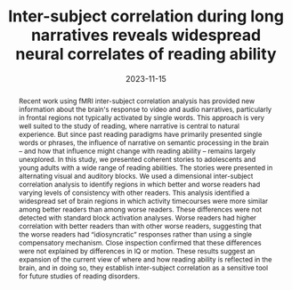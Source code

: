 ---
title: "Inter-subject correlation during long narratives reveals widespread neural correlates of reading ability"

date: 2023-11-15
authors_string: David Jangraw, Emily Finn, Peter Bandettini, Nicole Landi, Haorui Sun, Fumiko Hoeft, Gang Chen, Kenneth Pugh, Peter Molfese
authors:
   - David Jangraw
   - Emily Finn
   - Peter Bandettini
   - Nicole Landi
   - Haorui Sun
   - Fumiko Hoeft
   - Gang Chen
   - Kenneth Pugh
   - Peter Molfese
author_ids:
   - david_jangraw
   - emily_finn
   - peter_bandettini
   - peter_molfese
journal: 'NeuroImage'
volume: 282.0
issue: 
pages: 120390
book_title: ''
publisher: ''
isbn: 
abstract: 'Recent work using fMRI inter-subject correlation analysis has provided new information about the brain&apos;s response to video and audio narratives, particularly in frontal regions not typically activated by single words. This approach is very well suited to the study of reading, where narrative is central to natural experience. But since past reading paradigms have primarily presented single words or phrases, the influence of narrative on semantic processing in the brain – and how that influence might change with reading ability – remains largely unexplored. In this study, we presented coherent stories to adolescents and young adults with a wide range of reading abilities. The stories were presented in alternating visual and auditory blocks. We used a dimensional inter-subject correlation analysis to identify regions in which better and worse readers had varying levels of consistency with other readers. This analysis identified a widespread set of brain regions in which activity timecourses were more similar among better readers than among worse readers. These differences were not detected with standard block activation analyses. Worse readers had higher correlation with better readers than with other worse readers, suggesting that the worse readers had “idiosyncratic” responses rather than using a single compensatory mechanism. Close inspection confirmed that these differences were not explained by differences in IQ or motion. These results suggest an expansion of the current view of where and how reading ability is reflected in the brain, and in doing so, they establish inter-subject correlation as a sensitive tool for future studies of reading disorders.'
project_id: 
paper_url: https://www.sciencedirect.com/science/article/pii/S1053811923005414?via%3Dihub
doi: 10.1016/j.neuroimage.2023.120390
data_loc: 'https://osf.io/qk5yd/'
code_loc: 'https://github.com/djangraw/ReadingAbilityIsc'
file: '/assets/publications/'
file_name: ''
type: journal_article
pub_str: 'NeuroImage (2023) 282120390'
layout: publication 
---